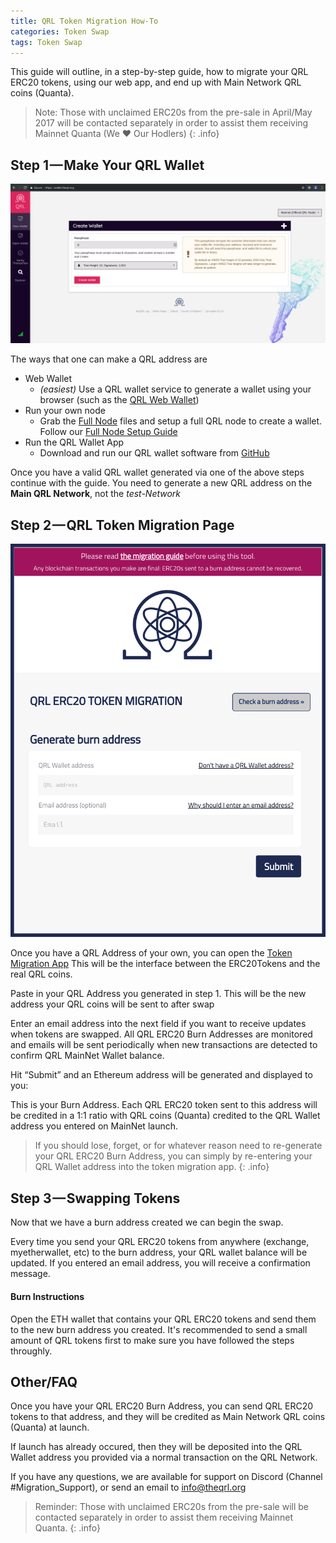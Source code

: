 ```yaml
---
title: QRL Token Migration How-To
categories: Token Swap
tags: Token Swap
---
```


This guide will outline, in a step-by-step guide, how to migrate your QRL ERC20 tokens, using our web app, and end up with Main Network QRL coins (Quanta).

> Note: Those with unclaimed ERC20s from the pre-sale in April/May 2017 will be contacted separately in order to assist them receiving Mainnet Quanta (We ❤ Our Hodlers)
{: .info}


## Step 1 — Make Your QRL Wallet

![QRLWeb Wallet](/assets/wallet/web/qrlWallet.png)

The ways that one can make a QRL address are

* Web Wallet
	* *(easiest)* Use a QRL wallet service to generate a wallet using your browser (such as the <a href="https://wallet.theqrl.org" target="_blank">QRL Web Wallet</a>)
* Run your own node
	* Grab the [Full Node]() files and setup a full QRL node to create a wallet. Follow our [Full Node Setup Guide](/mining/full-node)
* Run the QRL Wallet App
	* Download and run our QRL wallet software from [GitHub](#)


Once you have a valid QRL wallet generated via one of the above steps continue with the guide. You need to generate a new QRL address on the **Main QRL Network**, not the *test-Network*


## Step 2 — QRL Token Migration Page

![QRL Token Swap Page](/assets/tokenswap/swap/migrationPage.png)


Once you have a QRL Address of your own, you can open the [Token Migration App](#) This will be the interface between the ERC20Tokens and the real QRL coins.

Paste in your QRL Address you generated in step 1. This will be the new address your QRL coins will be sent to after swap

Enter an email address into the next field if you want to receive updates when tokens are swapped. All QRL ERC20 Burn Addresses are monitored and emails will be sent periodically when new transactions are detected to confirm QRL MainNet Wallet balance.

Hit “Submit” and an Ethereum address will be generated and displayed to you:

This is your Burn Address. Each QRL ERC20 token sent to this address will be credited in a 1:1 ratio with QRL coins (Quanta) credited to the QRL Wallet address you entered on MainNet launch.

> If you should lose, forget, or for whatever reason need to re-generate your QRL ERC20 Burn Address, you can simply by re-entering your QRL Wallet address into the token migration app.
{: .info}


## Step 3 — Swapping Tokens

Now that we have a burn address created we can begin the swap.

Every time you send your QRL ERC20 tokens from anywhere (exchange, myetherwallet, etc) to the burn address, your QRL wallet balance will be updated. If you entered an email address, you will receive a confirmation message.

#### Burn Instructions

Open the ETH wallet that contains your QRL ERC20 tokens and send them to the new burn address you created. It's recommended to send a small amount of QRL tokens first to make sure you have followed the steps throughly.


## Other/FAQ

Once you have your QRL ERC20 Burn Address, you can send QRL ERC20 tokens to that address, and they will be credited as Main Network QRL coins (Quanta) at launch.

If launch has already occured, then they will be deposited into the QRL Wallet address you provided via a normal transaction on the QRL Network.

If you have any questions, we are available for support on Discord (Channel #Migration_Support), or send an email to info@theqrl.org

> Reminder: Those with unclaimed ERC20s from the pre-sale will be contacted separately in order to assist them receiving Mainnet Quanta.
{: .info}

